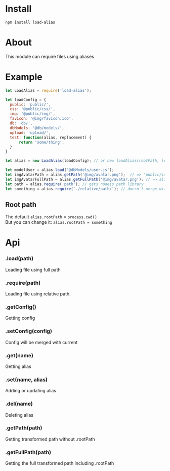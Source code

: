 # Install 
`npm install load-alias`

# About  
This module can require files using aliases  

# Example
```js
let LoadAlias = require('load-alias');

let loadConfig = {
  public: 'public/',
  css: '@public/css/',
  img: '@public/img/',
  favicon: '@img/favicon.ico',
  db: 'db/',
  dbModels: '@db/models/',
  upload: 'upload/',
  test: function(alias, replacement) {
	  return 'some/thing';
  }	
}

let alias = new LoadAlias(loadConfig); // or new loadAlias(rootPath, loadConfig) 

let modelUser = alias.load('@dbModels/user.js');
let imgAvatarPath = alias.getPath('@img/avatar.png');  // => 'public/img/avatar.png'
let imgAvatarFullPath = alias.getFullPath('@img/avatar.png'); // => alias.rootPath + '/public/img/avatar.png'
let path = alias.require('path'); // gets nodejs path library
let something = alias.require('./relative/path/'); // doesn't merge with .rootPath

```

## Root path  
The default `alias.rootPath` = `process.cwd()`  
But you can change it: `alias.rootPath = something`

# Api  
### .load(path)
Loading file using full path

### .require(path)
Loading file using relative path.

### .getConfig()
Getting config

### .setConfig(config)
Config will be merged with current

### .get(name)
Getting alias

### .set(name, alias)
Adding or updating alias

### .del(name)
Deleting alias

### .getPath(path)
Getting transformed path without .rootPath

### .getFullPath(path)
Getting the full transformed path including .rootPath


